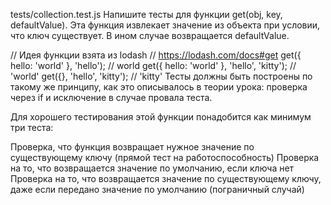 tests/collection.test.js
Напишите тесты для функции get(obj, key, defaultValue). Эта функция извлекает значение из объекта при условии, что ключ существует. В ином случае возвращается defaultValue.

// Идея функции взята из lodash
// https://lodash.com/docs#get
get({ hello: 'world' }, 'hello'); // world
get({ hello: 'world' }, 'hello', 'kitty'); // 'world'
get({}, 'hello', 'kitty'); // 'kitty'
Тесты должны быть построены по такому же принципу, как это описывалось в теории урока: проверка через if и исключение в случае провала теста.

Для хорошего тестирования этой функции понадобится как минимум три теста:

Проверка, что функция возвращает нужное значение по существующему ключу (прямой тест на работоспособность)
Проверка на то, что возвращается значение по умолчанию, если ключа нет
Проверка на то, что возвращается значение по существующему ключу, даже если передано значение по умолчанию (пограничный случай)